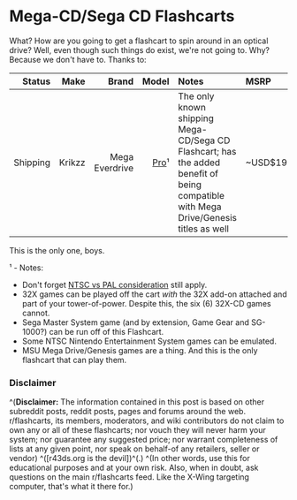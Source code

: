 # Mega-CD/Sega CD Flashcarts

What? How are you going to get a flashcart to spin around in an optical drive?  Well, even though such things do exist, we're not going to. Why? Because we don't have to. Thanks to:

|Status|Make|Brand|Model|Notes|MSRP|
--:|--:|--:|--:|:--|:--|
|Shipping|Krikzz|Mega Everdrive|[Pro](https://krikzz.com/our-products/cartridges/mega-everdrive-pro.html)¹|The only known shipping Mega-CD/Sega CD Flashcart; has the added benefit of being compatible with Mega Drive/Genesis titles as well|~USD$199|


This is the only one, boys.


¹ - Notes:

* Don't forget [NTSC vs PAL consideration](https://www.reddit.com/r/flashcarts/wiki/ntsc-vs-pal-flashcart-considerations) still apply.
* 32X games can be played off the cart *with* the 32X add-on attached and part of your tower-of-power. Despite this, the six (6) 32X-CD games cannot.
* Sega Master System game (and by extension, Game Gear and SG-1000?) can be run off of this Flashcart.
* Some NTSC Nintendo Entertainment System games can be emulated.
* MSU Mega Drive/Genesis games are a thing. And this is the only flashcart that can play them.


### Disclaimer
^(**Disclaimer:** The information contained in this post is based on other subreddit posts, reddit posts, pages and forums around the web. r/flashcarts, its members, moderators, and wiki contributors do not claim to own any or all of these flashcarts; nor vouch they will never harm your system; nor guarantee any suggested price; nor warrant completeness of lists at any given point, nor speak on behalf-of any retailers, seller or vendor) ^([r43ds.org is the devil])^(.) ^(In other words, use this for educational purposes and at your own risk. Also, when in doubt, ask questions on the main r/flashcarts feed. Like the X-Wing targeting computer, that's what it there for.)